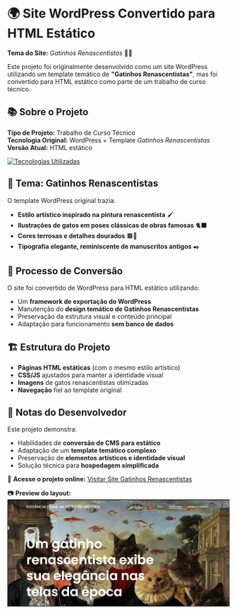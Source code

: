 # 🌍 Site WordPress Convertido para HTML Estático  

**Tema do Site:** *Gatinhos Renascentistas* 🎨🐱  

Este projeto foi originalmente desenvolvido como um site WordPress utilizando um template temático de **"Gatinhos Renascentistas"**, mas foi convertido para HTML estático como parte de um trabalho de curso técnico.  

## 📚 Sobre o Projeto  

**Tipo de Projeto:** Trabalho de Curso Técnico  
**Tecnologia Original:** WordPress + Template *Gatinhos Renascentistas*  
**Versão Atual:** HTML estático  

[![Tecnologias Utilizadas](https://skillicons.dev/icons?i=html,css,js,wordpress)](https://skillicons.dev)  

## 🎨 Tema: Gatinhos Renascentistas  

O template WordPress original trazia:  
- **Estilo artístico inspirado na pintura renascentista** 🖌️  
- **Ilustrações de gatos em poses clássicas de obras famosas** 🐈‍⬛  
- **Cores terrosas e detalhes dourados** 🟫🌟  
- **Tipografia elegante, reminiscente de manuscritos antigos** ✒️  

## 🔧 Processo de Conversão  

O site foi convertido de WordPress para HTML estático utilizando:  
- Um **framework de exportação do WordPress**  
- Manutenção do **design temático de Gatinhos Renascentistas**  
- Preservação da estrutura visual e conteúdo principal  
- Adaptação para funcionamento **sem banco de dados**  

## 🏗️ Estrutura do Projeto  

- **Páginas HTML estáticas** (com o mesmo estilo artístico)  
- **CSS/JS** ajustados para manter a identidade visual  
- **Imagens** de gatos renascentistas otimizadas  
- **Navegação** fiel ao template original  

## 📝 Notas do Desenvolvedor  

Este projeto demonstra:  
- Habilidades de **conversão de CMS para estático**  
- Adaptação de um **template temático complexo**  
- Preservação de **elementos artísticos e identidade visual**  
- Solução técnica para **hospedagem simplificada**  

🔗 **Acesse o projeto online:** [Visitar Site Gatinhos Renascentistas](https://maysanazario.github.io/gatinhosrenascentistas/) 

📷 **Preview do layout:**  
[![Layout completo do site](gatinhos-renascentistas.png)](https://maysanazario.github.io/gatinhosrenascentistas/)
